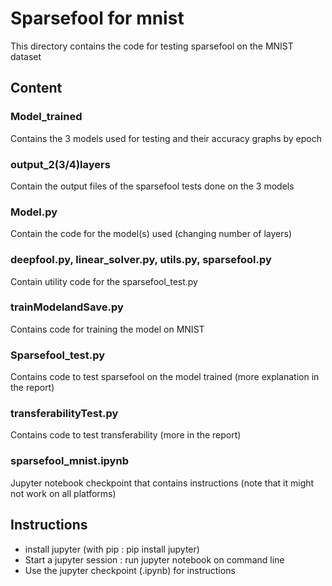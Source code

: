# Sparsefool for mnist
This directory contains the code for testing sparsefool on the MNIST dataset

## Content

### Model_trained
Contains the 3 models used for testing and their accuracy graphs by epoch

### output_2(3/4)layers
Contain the output files of the sparsefool tests done on the 3 models

### Model.py
Contain the code for the model(s) used (changing number of layers)

### deepfool.py, linear_solver.py, utils.py, sparsefool.py
Contain utility code for the sparsefool_test.py

### trainModelandSave.py
Contains code for training the model on MNIST

### Sparsefool_test.py
Contains code to test sparsefool on the model trained (more explanation in the report)

### transferabilityTest.py
Contains code to test transferability (more in the report)

### sparsefool_mnist.ipynb
Jupyter notebook checkpoint that contains instructions (note that it might not work on all platforms)

## Instructions
- install jupyter (with pip : pip install jupyter)
- Start a jupyter session : run jupyter notebook on command line
- Use the jupyter checkpoint (.ipynb) for instructions
